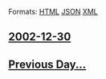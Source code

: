 
Formats: [HTML](2002/12/30/index.html)  [JSON](2002/12/30/index.json)  [XML](2002/12/30/index.xml)  

## [2002-12-30](/news/2002/12/30/index.md)

## [Previous Day...](/news/2002/12/29/index.md)

